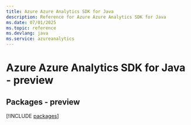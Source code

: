 ```yaml
---
title: Azure Azure Analytics SDK for Java
description: Reference for Azure Azure Analytics SDK for Java
ms.date: 07/01/2025
ms.topic: reference
ms.devlang: java
ms.service: azureanalytics
---
```

# Azure Azure Analytics SDK for Java - preview
## Packages - preview
[!INCLUDE [packages](azure-analytics-index.md)]